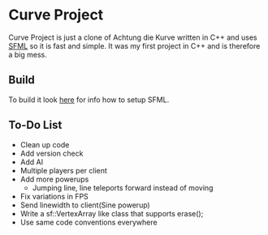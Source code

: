 Curve Project
===================
Curve Project is just a clone of Achtung die Kurve written in C++ and uses [SFML](https://github.com/LaurentGomila/SFML) so it is fast and simple. It was my first project in C++ and is therefore a big mess.

Build
-------
To build it look [here](http://sfml-dev.org/tutorials/2.2/) for info how to setup SFML.

To-Do List
----------------------------
* Clean up code
* Add version check
* Add AI
* Multiple players per client
* Add more powerups
    * Jumping line, line teleports forward instead of moving
* Fix variations in FPS
* Send linewidth to client(Sine powerup)
* Write a sf::VertexArray like class that supports erase();
* Use same code conventions everywhere
